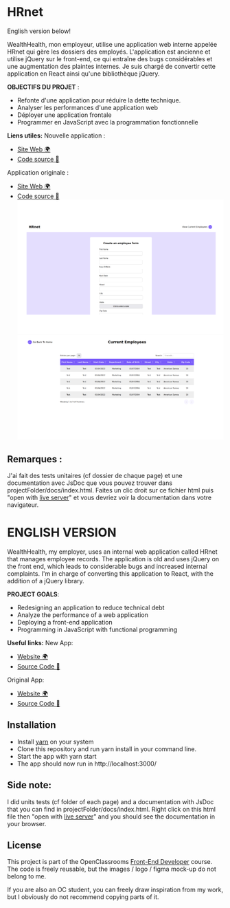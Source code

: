 # HRnet
English version below!


WealthHealth, mon employeur, utilise une application web interne appelée HRnet qui gère les dossiers des employés. L'application est ancienne et utilise jQuery sur le front-end, ce qui entraîne des bugs considérables et une augmentation des plaintes internes.
Je suis chargé de convertir cette application en React ainsi qu'une bibliothèque jQuery.

**OBJECTIFS DU PROJET** :

- Refonte d'une application pour réduire la dette technique.
- Analyser les performances d'une application web
- Déployer une application frontale
- Programmer en JavaScript avec la programmation fonctionnelle

**Liens utiles:**
Nouvelle application :
- [Site Web 🌍](https://benjaminlesne.github.io/BenjaminLesne_14_07122021)
- [Code source 📖](https://github.com/BenjaminLesne/BenjaminLesne_14_07122021)

Application originale :
- [Site Web 🌍](https://benjaminlesne.github.io/P12_Front-end/)
- [Code source 📖](https://github.com/BenjaminLesne/P12_Front-end)
![screenshot page d'accueil](./src/assets/homepage-screenshot.png)
![screenshot page registre des employées](./src/assets/employees-register-screenshot.png)

## Remarques :

J'ai fait des tests unitaires (cf dossier de chaque page) et une documentation avec JsDoc que vous pouvez trouver dans projectFolder/docs/index.html. Faites un clic droit sur ce fichier html puis "open with [live server](https://marketplace.visualstudio.com/items?itemName=ritwickdey.LiveServer)" et vous devriez voir la documentation dans votre navigateur.

# ENGLISH VERSION

WealthHealth, my employer, uses an internal web application called HRnet that manages employee records. The application is old and uses jQuery on the front end, which leads to considerable bugs and increased internal complaints.
I'm in charge of converting this application to React, with the addition of a jQuery library.

**PROJECT GOALS**:

- Redesigning an application to reduce technical debt
- Analyze the performance of a web application
- Deploying a front-end application
- Programming in JavaScript with functional programming

**Useful links:**
New App:
- [Website 🌍](https://benjaminlesne.github.io/BenjaminLesne_14_07122021)
- [Source Code 📖](https://github.com/BenjaminLesne/BenjaminLesne_14_07122021)

Original App:
- [Website 🌍](https://benjaminlesne.github.io/P12_Front-end/)
- [Source Code 📖](https://github.com/BenjaminLesne/P12_Front-end)

## Installation

- Install [yarn](https://yarnpkg.com/getting-started/install) on your system
- Clone this repository and run yarn install in your command line.
- Start the app with yarn start
- The app should now run in http://localhost:3000/

## Side note:

I did units tests (cf folder of each page) and a documentation with JsDoc that you can find in projectFolder/docs/index.html. Right click on this html file then "open with [live server](https://marketplace.visualstudio.com/items?itemName=ritwickdey.LiveServer)" and you should see the documentation in your browser.

## License

This project is part of the OpenClassrooms [Front-End Developer](https://openclassrooms.com/fr/paths/314-developpeur-front-end) course. The code is freely reusable, but the images / logo / figma mock-up do not belong to me.

If you are also an OC student, you can freely draw inspiration from my work, but I obviously do not recommend copying parts of it.
